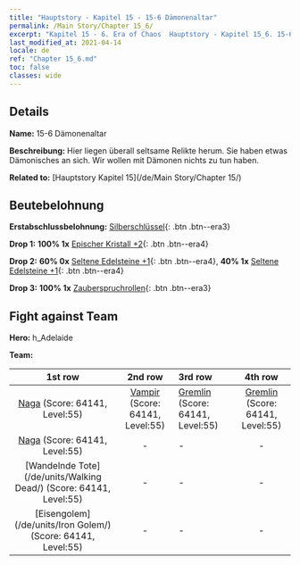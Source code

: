 ```yaml
---
title: "Hauptstory - Kapitel 15 - 15-6 Dämonenaltar"
permalink: /Main Story/Chapter 15_6/
excerpt: "Kapitel 15 - 6. Era of Chaos  Hauptstory - Kapitel 15_6. 15-6 Dämonenaltar"
last_modified_at: 2021-04-14
locale: de
ref: "Chapter 15_6.md"
toc: false
classes: wide
---
```


## Details

 **Name:** 15-6 Dämonenaltar

 **Beschreibung:** Hier liegen überall seltsame Relikte herum. Sie haben etwas Dämonisches an sich. Wir wollen mit Dämonen nichts zu tun haben.

 **Related to:** [Hauptstory Kapitel 15](/de/Main Story/Chapter 15/)

## Beutebelohnung

 **Erstabschlussbelohnung:** [Silberschlüssel](/de/Items/con_693/){: .btn .btn--era3}

 **Drop 1:** **100% 1x** [Epischer Kristall +2](/de/Items/mat_52/){: .btn .btn--era4}

 **Drop 2:** **60% 0x** [Seltene Edelsteine +1](/de/Items/mat_44/){: .btn .btn--era4}, **40% 1x** [Seltene Edelsteine +1](/de/Items/mat_44/){: .btn .btn--era4}

 **Drop 3:** **100% 1x** [Zauberspruchrollen](/de/Items/con_694/){: .btn .btn--era3}


## Fight against Team
 **Hero:** h_Adelaide

 **Team:**


  | 1st row | 2nd row | 3rd row | 4th row |
  |:----:|:----:|:----|:----:|
  | [Naga](/de/units/Naga/) (Score: 64141, Level:55)  | [Vampir](/de/units/Vampire/) (Score: 64141, Level:55)  | [Gremlin](/de/units/Gremlin/) (Score: 64141, Level:55)  | [Gremlin](/de/units/Gremlin/) (Score: 64141, Level:55)  |
  | [Naga](/de/units/Naga/) (Score: 64141, Level:55)  | - | - | - |
  | [Wandelnde Tote](/de/units/Walking Dead/) (Score: 64141, Level:55)  | - | - | - |
  | [Eisengolem](/de/units/Iron Golem/) (Score: 64141, Level:55)  | - | - | - |


